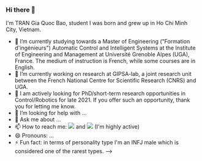 ### Hi there 👋
I'm TRAN Gia Quoc Bao,  student  I was born and grew up in Ho Chi Minh City, Vietnam.

- 🌱 I’m currently studying towards a Master of Engineering ("Formation d'ingénieurs") Automatic Control and Intelligent Systems at the Institute of Engineering and Management at Université Grenoble Alpes (UGA), France. The medium of instruction is French, while some courses are in English.
- 🔭 I’m currently working on research at GIPSA-lab, a joint research unit between the French National Centre for Scientific Research (CNRS) and UGA.
- 👯 I am actively looking for PhD/short-term research opportunities in Control/Robotics for late 2021. If you offer such an opportunity, thank you for letting me know.
- 🤔 I’m looking for help with ...
- 💬 Ask me about ...
- 📫 How to reach me: [<img src="https://img.shields.io/badge/Gmail-D14836?style=for-the-badge&logo=gmail&logoColor=white" />](mailto:gia-quoc-bao.tran@grenoble-inp.org) and [<img src="https://img.shields.io/badge/LinkedIn-0077B5?style=for-the-badge&logo=linkedin&logoColor=white" />](https://www.linkedin.com/in/tran-gia-quoc-bao/) (I'm highly active)
- 😄 Pronouns: ...
- ⚡ Fun fact: in terms of personality type I'm an INFJ male which is considered one of the rarest types.
-->
